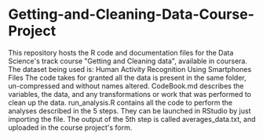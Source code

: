 # Getting-and-Cleaning-Data-Course-Project
This repository hosts the R code and documentation files for the Data Science's track course "Getting and Cleaning data", available in coursera.
The dataset being used is: Human Activity Recognition Using Smartphones
Files
The code takes for granted all the data is present in the same folder, un-compressed and without names altered.
CodeBook.md describes the variables, the data, and any transformations or work that was performed to clean up the data.
run_analysis.R contains all the code to perform the analyses described in the 5 steps. They can be launched in RStudio by just importing the file.
The output of the 5th step is called averages_data.txt, and uploaded in the course project's form.
